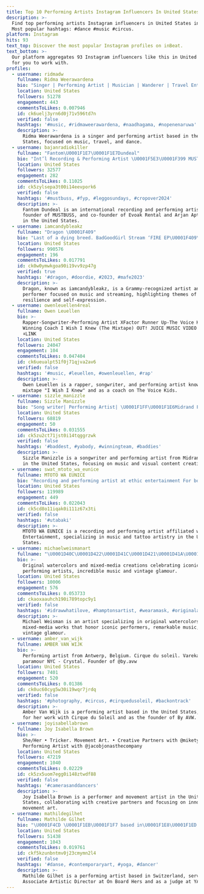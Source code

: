 ```yaml
---
title: Top 10 Performing Artists Instagram Influencers In United States In 2024
description: >-
  Find top performing artists Instagram influencers in United States in 2024.
  Most popular hashtags: #dance #music #circus.
platform: Instagram
hits: 93
text_top: Discover the most popular Instagram profiles on inBeat.
text_bottom: >-
  Our platform aggregates 93 Instagram influencers like this in United States
  for you to work with.
profiles:
  - username: ridmadw
    fullname: Ridma Weerawardena
    bio: "Singer | Performing Artist | Musician | Wanderer | Travel Enthusiast | Terpsichorean - - Sarungale | සරුංගලේ\U0001FA81NOW on all STREAMING PLATFORM Link below\U0001F447"
    location: United States
    followers: 51278
    engagement: 443
    commentsToLikes: 0.007946
    id: ck6uelj3yrn6d0j71v596td7n
    verified: false
    hashtags: '#music, #ridmaweerawardena, #naadhagama, #nopenenaruwa'
    description: >-
      Ridma Weerawardena is a singer and performing artist based in the United
      States, focused on music, travel, and dance.
  - username: bajanradiokiller
    fullname: "Fantom\U0001F1E7\U0001F1E7Dundeal"
    bio: "Int’l Recording & Performing Artist \U0001F5E3️\U0001F399️ MUSTBUSS (Founder)\U0001F30D @evoakrental (co-founder)\U0001F1FA\U0001F1F8 ARJAN APTS (co-founder) \U0001F1E7\U0001F1E7"
    location: United States
    followers: 32577
    engagement: 282
    commentsToLikes: 0.11025
    id: ck5zylsepa3t00i14eevpork6
    verified: false
    hashtags: '#mustbuss, #fyp, #leggosundays, #cropover2024'
    description: >-
      Fantom Dundeal is an international recording and performing artist,
      founder of MUSTBUSS, and co-founder of Evoak Rental and Arjan Apts, based
      in the United States.
  - username: iamcandybleakz
    fullname: "Dragon \U0001F409"
    bio: "Last of a dying breed. BadGoodGirl Stream ‘FIRE EP\U0001F409\U0001F525’ \U0001F494\U0001F409GOE Grammy recording academy global spin performing artist All bookings @choccitymusic"
    location: United States
    followers: 990576
    engagement: 196
    commentsToLikes: 0.017791
    id: ck0w0ymwkgoa90i19vv9zp47g
    verified: true
    hashtags: '#dragon, #doordie, #2023, #mafe2023'
    description: >-
      Dragon, known as iamcandybleakz, is a Grammy-recognized artist and
      performer focused on music and streaming, highlighting themes of
      resilience and self-expression.
  - username: owenleuellen4real
    fullname: Owen Leuellen
    bio: >-
      Rapper-Songwriter-Performing Artist XFactor Runner Up-The Voice Kids
      Winning Coach I Wish I Knew (The Mixtape) OUT! JUICE MUSIC VIDEO OUT NOW!
      ⬇️LINK
    location: United States
    followers: 24047
    engagement: 104
    commentsToLikes: 0.047404
    id: ck6ueualpt51f0j71qjva2av6
    verified: false
    hashtags: '#music, #leuellen, #owenleuellen, #rap'
    description: >-
      Owen Leuellen is a rapper, songwriter, and performing artist known for his
      mixtape "I Wish I Knew" and as a coach on The Voice Kids.
  - username: sizzle_manizzle
    fullname: Sizzle Manizzle
    bio: "Song writer| Performing Artist| \U0001F1FF\U0001F1E6Midrand Founder\U0001F4CD@sizzles_movement Proud Mother\U0001F931 @icon_sbobo Phansi visuals out now \U0001F525\U0001F447"
    location: United States
    followers: 68819
    engagement: 50
    commentsToLikes: 0.031555
    id: ck5zu2ct71jst0i14tqggrzwk
    verified: false
    hashtags: '#baddest, #yabody, #winningteam, #baddies'
    description: >-
      Sizzle Manizzle is a songwriter and performing artist from Midrand, based
      in the United States, focusing on music and visual content creation.
  - username: swat_mtoto_wa_eunice
    fullname: MTOTO WA EUNICE
    bio: "Recording and performing artist at ethic entertainment For booking call Art \U0001F58C (customize )+ Tattoo artist For bookings 0748055337"
    location: United States
    followers: 119989
    engagement: 449
    commentsToLikes: 0.022043
    id: ck5cd8o11iqak0i111z67x3ti
    verified: false
    hashtags: '#utabaki'
    description: >-
      MTOTO WA EUNICE is a recording and performing artist affiliated with Ethic
      Entertainment, specializing in music and tattoo artistry in the United
      States.
  - username: michaelweismanart
    fullname: "\U0001D40C\U0001D422\U0001D41C\U0001D421\U0001D41A\U0001D41E\U0001D425 \U0001D416\U0001D41E\U0001D422\U0001D42C\U0001D426\U0001D41A\U0001D427"
    bio: >-
      Original watercolors and mixed-media creations celebrating iconic
      performing artists, incredible music and vintage glamour.
    location: United States
    followers: 10006
    engagement: 576
    commentsToLikes: 0.053733
    id: ckaoxaauhch190i789topc9y1
    verified: false
    hashtags: '#idrawwhatilove, #hamptonsartist, #wearamask, #originalartwork'
    description: >-
      Michael Weisman is an artist specializing in original watercolors and
      mixed-media works that honor iconic performers, remarkable music, and
      vintage glamour.
  - username: amber_van_wijk
    fullname: AMBER VAN WIJK
    bio: >-
      Performing artist from Antwerp, Belgium. Cirque du soleil. Varekai -
      paramour NYC - Crystal. Founder of @by.avw
    location: United States
    followers: 7401
    engagement: 520
    commentsToLikes: 0.01386
    id: ck0uc60cyg5w30i19wqr7jrdq
    verified: false
    hashtags: '#photography, #circus, #cirquedusoleil, #backontrack'
    description: >-
      Amber Van Wijk is a performing artist based in the United States, known
      for her work with Cirque du Soleil and as the founder of By AVW.
  - username: joyisabellabrown
    fullname: Joy Isabella Brown
    bio: >-
      She/Her • Tricker. Movement Art. • Creative Partners with @miketyus •
      Performing Artist with @jacobjonasthecompany
    location: United States
    followers: 47219
    engagement: 1040
    commentsToLikes: 0.02229
    id: ck5zx5uom7egg0i148ztwdf88
    verified: false
    hashtags: '#camerasanddancers'
    description: >-
      Joy Isabella Brown is a performer and movement artist in the United
      States, collaborating with creative partners and focusing on innovative
      movement art.
  - username: mathildegilhet
    fullname: Mathilde Gilhet
    bio: "\U0001F4CD \U0001F1EB\U0001F1F7 based in\U0001F1E8\U0001F1ED ○ Performing artist @luzernertheater ○ Associate Artistic Director @on_boardhers ○ Judge @yagp \U0001F6A8WE-CLASS IS THIS SUNDAY ↓"
    location: United States
    followers: 51438
    engagement: 1043
    commentsToLikes: 0.019761
    id: ckf5kzunbntmv0j23cmymn2l4
    verified: false
    hashtags: '#danse, #contemporaryart, #yoga, #dancer'
    description: >-
      Mathilde Gilhet is a performing artist based in Switzerland, serving as
      Associate Artistic Director at On Board Hers and as a judge at YAGP.
---
```


